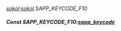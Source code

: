 _[sokol](../../modules/sokol/sokol-module.md):[sokol](../../modules/sokol/sokol-module.md).SAPP\_KEYCODE\_F10_
##### Const SAPP\_KEYCODE\_F10:[sapp_keycode](../../modules/sokol/sokol-sapp_keycode.md)
